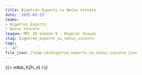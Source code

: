 ```yaml
---
title: Bigetron Esports vs Natus Vincere
date: '2025-03-23'
teams:
- Bigetron Esports
- Natus Vincere
league: MPL ID Season 9 - Regular Season
slug: bigetron_esports_vs_natus_vincere
tags:
- '47'
file_json: /team-id/bigetron_esports_vs_natus_vincere.json
---
```


{{< mlbb_h2h_id >}}
